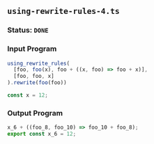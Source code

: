 ## `using-rewrite-rules-4.ts`

### Status: `DONE`

### Input Program

```typescript
using_rewrite_rules(
  [foo, foo(x), foo + ((x, foo) => foo + x)],
  [foo, foo, x]
).rewrite(foo(foo))

const x = 12;
```

### Output Program

```typescript
x_6 + ((foo_8, foo_10) => foo_10 + foo_8);
export const x_6 = 12;
```

